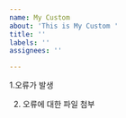 ```yaml
---
name: My Custom
about: 'This is My Custom '
title: ''
labels: ''
assignees: ''

---
```


1.오류가 발생 

2. 오류에 대한 파일 첨부
